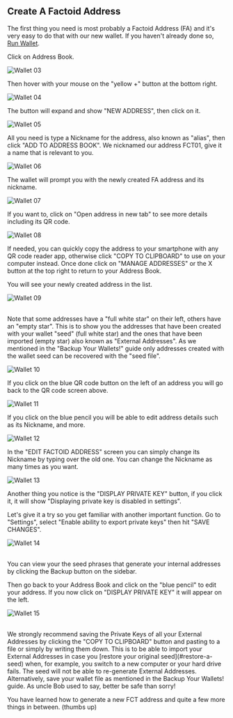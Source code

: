 ## Create A Factoid Address

The first thing you need is most probably a Factoid Address (FA) and it's very easy to do that with our new wallet.
If you haven't already done so, [Run Wallet](#run-enterprise-wallet).

Click on Address Book.

![Wallet 03](images/wallet_022.png)

Then hover with your mouse on the "yellow +" button at the bottom right.

![Wallet 04](images/wallet_023.png)

The button will expand and show "NEW ADDRESS", then click on it.

![Wallet 05](images/wallet_024.png)
 
All you need is type a Nickname for the address, also known as "alias", then click "ADD TO ADDRESS BOOK".
We nicknamed our address FCT01, give it a name that is relevant to you.

![Wallet 06](images/wallet_025.png)

The wallet will prompt you with the newly created FA address and its nickname.
 
![Wallet 07](images/wallet_026.png)

If you want to, click on "Open address in new tab" to see more details including its QR code.

![Wallet 08](images/wallet_027.png) 

If needed, you can quickly copy the address to your smartphone with any QR code reader app, otherwise click "COPY TO CLIPBOARD" to use on your computer instead. Once done click on "MANAGE ADDRESSES" or the X button at the top right to return to your Address Book.

You will see your newly created address in the list.

![Wallet 09](images/wallet_028.png)

<aside class="warning"><br>
Note that some addresses have a "full white star" on their left, others have an "empty star".
This is to show you the addresses that have been created with your wallet "seed" (full white star) and the ones that have been imported (empty star) also known as "External Addresses".
As we mentioned in the "Backup Your Wallets!" guide only addresses created with the wallet seed can be recovered with the "seed file".
</aside>

![Wallet 10](images/wallet_029.png)

If you click on the blue QR code button on the left of an address you will go back to the QR code screen above.

![Wallet 11](images/wallet_030.png) 

If you click on the blue pencil you will be able to edit address details such as its Nickname, and more.

![Wallet 12](images/wallet_031.png)

In the "EDIT FACTOID ADDRESS" screen you can simply change its Nickname by typing over the old one.
You can change the Nickname as many times as you want.
  
![Wallet 13](images/wallet_032.png)

Another thing you notice is the "DISPLAY PRIVATE KEY" button, if you click it, it will show "Displaying private key is disabled in settings".

Let's give it a try so you get familiar with another important function. Go to "Settings", select "Enable ability to export private keys" then hit "SAVE CHANGES".
 
![Wallet 14](images/wallet_033.png)

<aside class="success"><br>
You can view your the seed phrases that generate your internal addresses by clicking the Backup button on the sidebar.
</aside>

Then go back to your Address Book and click on the "blue pencil" to edit your address. 
If you now click on "DISPLAY PRIVATE KEY" it will appear on the left. 

![Wallet 15](images/wallet_034.png)

<aside class="warning"><br> 
We strongly recommend saving the Private Keys of all your External Addresses by clicking the "COPY TO CLIPBOARD" button and pasting to a file or simply by writing them down.
This is to be able to import your External Addresses in case you [restore your original seed](#restore-a-seed) when, for example, you switch to a new computer or your hard drive fails.
The seed will not be able to re-generate External Addresses.
Alternatively, save your wallet file as mentioned in the Backup Your Wallets! guide.
As uncle Bob used to say, better be safe than sorry! 
</aside>

You have learned how to generate a new FCT address and quite a few more things in between. (thumbs up)

